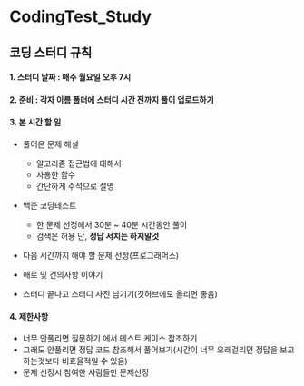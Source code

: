 # CodingTest_Study

## 코딩 스터디 규칙  
#### 1. 스터디 날짜 : 매주 월요일 오후 7시  
#### 2. 준비 : 각자 이름 폴더에 **스터디 시간 전**까지 풀이 업로드하기  
#### 3. 본 시간 할 일  
  - 풀어온 문제 해설  
    - 알고리즘 접근법에 대해서
    - 사용한 함수
    - 간단하게 주석으로 설명

  - 백준 코딩테스트
    - 한 문제 선정해서 30분 ~ 40분 시간동안 풀이
    - 검색은 허용 단, **정답 서치는 하지말것**

  - 다음 시간까지 해야 할 문제 선정(프로그래머스)
  - 애로 및 건의사항 이야기
  - 스터디 끝나고 스터디 사진 남기기(깃허브에도 올리면 좋음)

#### 4. 제한사항
  - 너무 안풀리면 질문하기 에서 테스트 케이스 참조하기
  - 그래도 안풀리면 정답 코드 참조해서 풀어보기(시간이 너무 오래걸리면 정답을 보고 하는것보다 비효율적일 수 있음)
  - 문제 선정시 참여한 사람들만 문제선정
